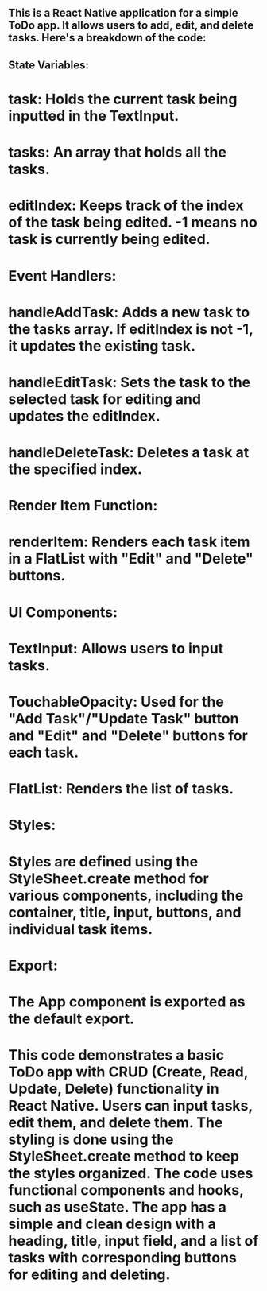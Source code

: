 ## This is a React Native application for a simple ToDo app. It allows users to add, edit, and delete tasks. Here's a breakdown of the code:

## State Variables:

# task: Holds the current task being inputted in the TextInput.
# tasks: An array that holds all the tasks.
# editIndex: Keeps track of the index of the task being edited. -1 means no task is currently being edited.
# Event Handlers:

# handleAddTask: Adds a new task to the tasks array. If editIndex is not -1, it updates the existing task.
# handleEditTask: Sets the task to the selected task for editing and updates the editIndex.
# handleDeleteTask: Deletes a task at the specified index.
# Render Item Function:

# renderItem: Renders each task item in a FlatList with "Edit" and "Delete" buttons.
# UI Components:

# TextInput: Allows users to input tasks.
# TouchableOpacity: Used for the "Add Task"/"Update Task" button and "Edit" and "Delete" buttons for each task.
# FlatList: Renders the list of tasks.
# Styles:

# Styles are defined using the StyleSheet.create method for various components, including the container, title, input, buttons, and individual task items.
# Export:

# The App component is exported as the default export.
# This code demonstrates a basic ToDo app with CRUD (Create, Read, Update, Delete) functionality in React Native. Users can input tasks, edit them, and delete them. The styling is done using the StyleSheet.create method to keep the styles organized. The code uses functional components and hooks, such as useState. The app has a simple and clean design with a heading, title, input field, and a list of tasks with corresponding buttons for editing and deleting.
